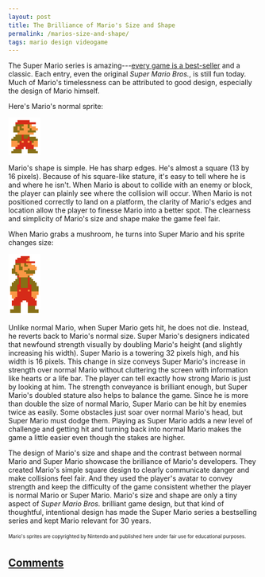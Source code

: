 ```yaml
---
layout: post
title: The Brilliance of Mario's Size and Shape
permalink: /marios-size-and-shape/
tags: mario design videogame
---
```


The Super Mario series is amazing---[every game is a
best-seller](http://www.nintendo.co.jp/ir/en/sales/software/wii.html) and a
classic. Each entry, even the original *Super Mario Bros.*, is still fun today.
Much of Mario's timelessness can be attributed to good design, especially the
design of Mario himself.

Here's Mario's normal sprite:

<img alt="Small Mario" src="/images/marios-size-and-shape/small-mario.gif" width="65" />

Mario's shape is simple. He has sharp edges. He's almost a square (13 by 16
pixels). Because of his square-like stature, it's easy to tell where he is and
where he isn't. When Mario is about to collide with an enemy or block, the
player can plainly see where the collision will occur. When Mario is not
positioned correctly to land on a platform, the clarity of Mario's edges and
location allow the player to finesse Mario into a better spot. The clearness and
simplicity of Mario's size and shape make the game feel fair.

When Mario grabs a mushroom, he turns into Super Mario and his sprite changes
size:

<img alt="Super Mario" src="/images/marios-size-and-shape/super-mario.gif" width="65" />

Unlike normal Mario, when Super Mario gets hit, he does not die. Instead, he
reverts back to Mario's normal size. Super Mario's designers indicated that
newfound strength visually by doubling Mario's height (and slightly increasing
his width). Super Mario is a towering 32 pixels high, and his width is 16
pixels. This change in size conveys Super Mario's increase in strength over
normal Mario without cluttering the screen with information like hearts or a
life bar. The player can tell exactly how strong Mario is just by looking at
him. The strength conveyance is brilliant enough, but Super Mario's doubled
stature also helps to balance the game. Since he is more than double the size of
normal Mario, Super Mario can be hit by enemies twice as easily. Some obstacles
just soar over normal Mario's head, but Super Mario must dodge them. Playing as
Super Mario adds a new level of challenge and getting hit and turning back into
normal Mario makes the game a little easier even though the stakes are higher.

The design of Mario's size and shape and the contrast between normal Mario and
Super Mario showcase the brilliance of Mario's developers. They created Mario's
simple square design to clearly communicate danger and make collisions feel
fair. And they used the player's avatar to convey strength and keep the
difficulty of the game consistent whether the player is normal Mario or Super
Mario. Mario's size and shape are only a tiny aspect of *Super Mario Bros.*
brilliant game design, but that kind of thoughtful, intentional design has made
the Super Mario series a bestselling series and kept Mario relevant for 30
years.

<sub><sup>Mario's sprites are copyrighted by Nintendo and published here under
fair use for educational purposes.</sup></sub>

## [Comments](https://github.com/stiemannkj1/stiemannkj1.github.io/issues/3)
